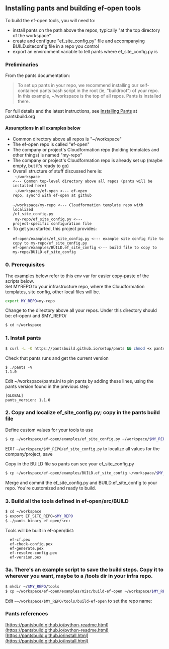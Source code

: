 ## Installing pants and building ef-open tools
To build the ef-open tools, you will need to:
 - install pants on the path above the repos, typically "at the top directory of the workspace"
 - create and configure "ef_site_config.py" file and accompanying BUILD.siteconfig file in a repo you control
 - export an environment variable to tell pants where ef_site_config.py is

### Preliminaries
From the pants documentation:
> To set up pants in your repo, we recommend installing our self-contained pants bash script
> in the root (ie, "buildroot") of your repo. In this example, ~/workspace is the
top of all repos. Pants is installed there.

For full details and the latest instructions, see [Installing Pants](http://www.pantsbuild.org/install.html) at pantsbuild.org

#### Assumptions in all examples below
- Common directory above all repos is "~/workspace"
- The ef-open repo is called "ef-open"
- The company or project's Cloudformation repo (holding templates and other things) is named "my-repo"
- The company or project's Cloudformation repo is already set up (maybe empty, but it's ready to go)
- Overall structure of stuff discussed here is:<br>
<code>  ~/workspace <--- Common top-level directory above all repos (pants will be installed here)</code><br>
<code>  ~/workspace/ef-open <--- ef-open repo, sync'd with ef-open at github</code><br>
<code>  ~/workspace/my-repo <--- Cloudformation template repo with localized /ef_site_config.py</code><br>
<code>  my-repo/ef_site_config.py <--- project-specific configuration file</code><br>
- To get you started, this project provides:<br>
<code>  ef-open/examples/ef_site_config.py <--- example site config file to copy to my-repo/ef_site_config.py</code>
<code>  ef-open/examples/BUILD.ef_site_config <--- build file to copy to my-repo/BUILD.ef_site_config</code>

### 0. Prerequisites
The examples below refer to this env var for easier copy-paste of the scripts below.<br>
Set MYREPO to your infrastructure repo, where the Cloudformation templates, site config, other local files will be.<br>
```bash
export MY_REPO=my-repo
```
Change to the directory above all your repos.
Under this directory should be: ef-open/ and $MY_REPO/
```bash
$ cd ~/workspace
```

### 1. Install pants

```bash
$ curl -L -O https://pantsbuild.github.io/setup/pants && chmod +x pants && touch pants.ini
```

Check that pants runs and get the current version
```
$ ./pants -V
1.1.0
```

Edit ~/workspace/pants.ini to pin pants by adding these lines, using the pants version found in the previous step
```
[GLOBAL]
pants_version: 1.1.0
```

### 2. Copy and localize ef_site_config.py; copy in the pants build file

Define custom values for your tools to use
```bash
$ cp ~/workspace/ef-open/examples/ef_site_config.py ~/workspace/$MY_REPO/ef_site_config.py
```

EDIT <code>~/workspace/$MY_REPO/ef_site_config.py</code> to localize all values for the company/project, save

Copy in the BUILD file so pants can see your ef_site_config.py
```bash
$ cp ~/workspace/ef-open/examples/BUILD.ef_site_config ~/workspace/$MY_REPO/ef_site_config.py
```

Merge and commit the ef_site_config.py and BUILD.ef_site_config to your repo. You're customized and ready to build.


### 3. Build all the tools defined in ef-open/src/BUILD
```bash
$ cd ~/workspace
$ export EF_SITE_REPO=$MY_REPO
$ ./pants binary ef-open/src:
```

Tools will be built in ef-open/dist:<br>
```
  ef-cf.pex
  ef-check-config.pex
  ef-generate.pex
  ef-resolve-config.pex
  ef-version.pex
```

### 3a. There's an example script to save the build steps. Copy it to wherever you want, maybe to a /tools dir in your infra repo.
```bash
$ mkdir ~/$MY_REPO/tools
$ cp ~/workspace/ef-open/examples/misc/build-ef-open ~/workspace/$MY_REPO/tools/build-ef-open
```
Edit <code>~~/workspace/$MY_REPO/tools/build-ef-open</code> to set the repo name:



### Pants references
[https://pantsbuild.github.io/python-readme.html](https://pantsbuild.github.io/python-readme.html)<br>
[https://pantsbuild.github.io/install.html](https://pantsbuild.github.io/install.html)

